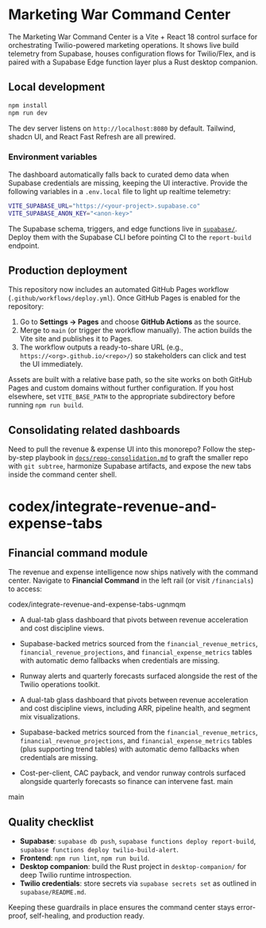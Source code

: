 # Marketing War Command Center

The Marketing War Command Center is a Vite + React 18 control surface for orchestrating Twilio-powered marketing operations. It
shows live build telemetry from Supabase, houses configuration flows for Twilio/Flex, and is paired with a Supabase Edge
function layer plus a Rust desktop companion.

## Local development

```bash
npm install
npm run dev
```

The dev server listens on `http://localhost:8080` by default. Tailwind, shadcn UI, and React Fast Refresh are all prewired.

### Environment variables

The dashboard automatically falls back to curated demo data when Supabase credentials are missing, keeping the UI interactive.
Provide the following variables in a `.env.local` file to light up realtime telemetry:

```bash
VITE_SUPABASE_URL="https://<your-project>.supabase.co"
VITE_SUPABASE_ANON_KEY="<anon-key>"
```

The Supabase schema, triggers, and edge functions live in [`supabase/`](supabase/README.md). Deploy them with the Supabase CLI
before pointing CI to the `report-build` endpoint.

## Production deployment

This repository now includes an automated GitHub Pages workflow (`.github/workflows/deploy.yml`). Once GitHub Pages is enabled
for the repository:

1. Go to **Settings → Pages** and choose **GitHub Actions** as the source.
2. Merge to `main` (or trigger the workflow manually). The action builds the Vite site and publishes it to Pages.
3. The workflow outputs a ready-to-share URL (e.g., `https://<org>.github.io/<repo>/`) so stakeholders can click and test the UI
   immediately.

Assets are built with a relative base path, so the site works on both GitHub Pages and custom domains without further
configuration. If you host elsewhere, set `VITE_BASE_PATH` to the appropriate subdirectory before running `npm run build`.

## Consolidating related dashboards

Need to pull the revenue & expense UI into this monorepo? Follow the step-by-step playbook in
[`docs/repo-consolidation.md`](docs/repo-consolidation.md) to graft the smaller repo with `git subtree`, harmonize Supabase
artifacts, and expose the new tabs inside the command center shell.

codex/integrate-revenue-and-expense-tabs
=======
## Financial command module

The revenue and expense intelligence now ships natively with the command center. Navigate to **Financial Command** in the
left rail (or visit `/financials`) to access:

codex/integrate-revenue-and-expense-tabs-ugnmqm
- A dual-tab glass dashboard that pivots between revenue acceleration and cost discipline views.
- Supabase-backed metrics sourced from the `financial_revenue_metrics`, `financial_revenue_projections`, and
  `financial_expense_metrics` tables with automatic demo fallbacks when credentials are missing.
- Runway alerts and quarterly forecasts surfaced alongside the rest of the Twilio operations toolkit.

- A dual-tab glass dashboard that pivots between revenue acceleration and cost discipline views, including ARR, pipeline health,
  and segment mix visualizations.
- Supabase-backed metrics sourced from the `financial_revenue_metrics`, `financial_revenue_projections`, and `financial_expense_metrics`
  tables (plus supporting trend tables) with automatic demo fallbacks when credentials are missing.
- Cost-per-client, CAC payback, and vendor runway controls surfaced alongside quarterly forecasts so finance can intervene fast.
main

 main
## Quality checklist

- **Supabase**: `supabase db push`, `supabase functions deploy report-build`, `supabase functions deploy twilio-build-alert`.
- **Frontend**: `npm run lint`, `npm run build`.
- **Desktop companion**: build the Rust project in `desktop-companion/` for deep Twilio runtime introspection.
- **Twilio credentials**: store secrets via `supabase secrets set` as outlined in `supabase/README.md`.

Keeping these guardrails in place ensures the command center stays error-proof, self-healing, and production ready.

